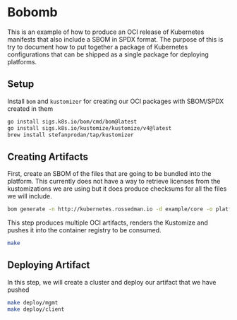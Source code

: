 # Bobomb

This is an example of how to produce an OCI release of Kubernetes manifests that also include a SBOM in SPDX format. The purpose of this is try to document how to put together a package of Kubernetes configurations that can be shipped as a single package for deploying platforms.

## Setup

Install `bom` and `kustomizer` for creating our OCI packages with SBOM/SPDX created in them

```sh
go install sigs.k8s.io/bom/cmd/bom@latest
go install sigs.k8s.io/kustomize/kustomize/v4@latest
brew install stefanprodan/tap/kustomizer
```

## Creating Artifacts

First, create an SBOM of the files that are going to be bundled into the platform. This currently does not have a way to retrieve licenses from the kustomizations we are using but it does produce checksums for all the files we will include.

```sh
bom generate -n http://kubernetes.rossedman.io -d example/core -o platform-core.spdx
```

This step produces multiple OCI artifacts, renders the Kustomize and pushes it into the container registry to be consumed.

```sh
make
```

## Deploying Artifact

In this step, we will create a cluster and deploy our artifact that we have pushed

```sh
make deploy/mgmt
make deploy/client
```